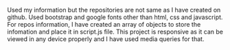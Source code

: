 Used my information but the repositories are not same as I have created on github.
Used bootstrap and google fonts other than html, css and javascript.
For repos information, I have created an array of objects to store the infomation and place it in script.js file.
This project is responsive as it can be viewed in any device properly and I have used media queries for that.